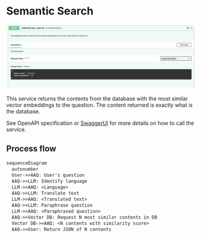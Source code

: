 # Semantic Search

![Semantic Search](./semantic-search-screenshot.png)

This service returns the contents from the database with the most similar vector
embeddings to the question. The content returned is exactly what is the database.

See OpenAPI specification or [SwaggerUI](index.md/#swaggerui) for more details on how to call the service.

## Process flow

```mermaid
sequenceDiagram
  autonumber
  User->>AAQ: User's question
  AAQ->>LLM: Identify language
  LLM->>AAQ: <Language>
  AAQ->>LLM: Translate text
  LLM->>AAQ: <Translated text>
  AAQ->>LLM: Paraphrase question
  LLM->>AAQ: <Paraphrased question>
  AAQ->>Vector DB: Request N most similar contents in DB
  Vector DB->>AAQ: <N contents with similarity score>
  AAQ->>User: Return JSON of N contents

```
